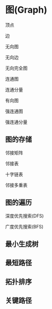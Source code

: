 # 图(Graph)

顶点

边

无向图

无向边

无向完全图

连通图

连通分量

有向图

强连通图

强连通分量

## 图的存储

邻接矩阵

邻接表

十字链表

邻接多重表

## 图的遍历

深度优先搜索(DFS)

广度优先搜索(BFS)

## 最小生成树

## 最短路径

## 拓扑排序

## 关键路径
